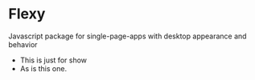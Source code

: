 Flexy
=====

Javascript package for single-page-apps with desktop appearance and behavior

* This is just for show
* As is this one.
